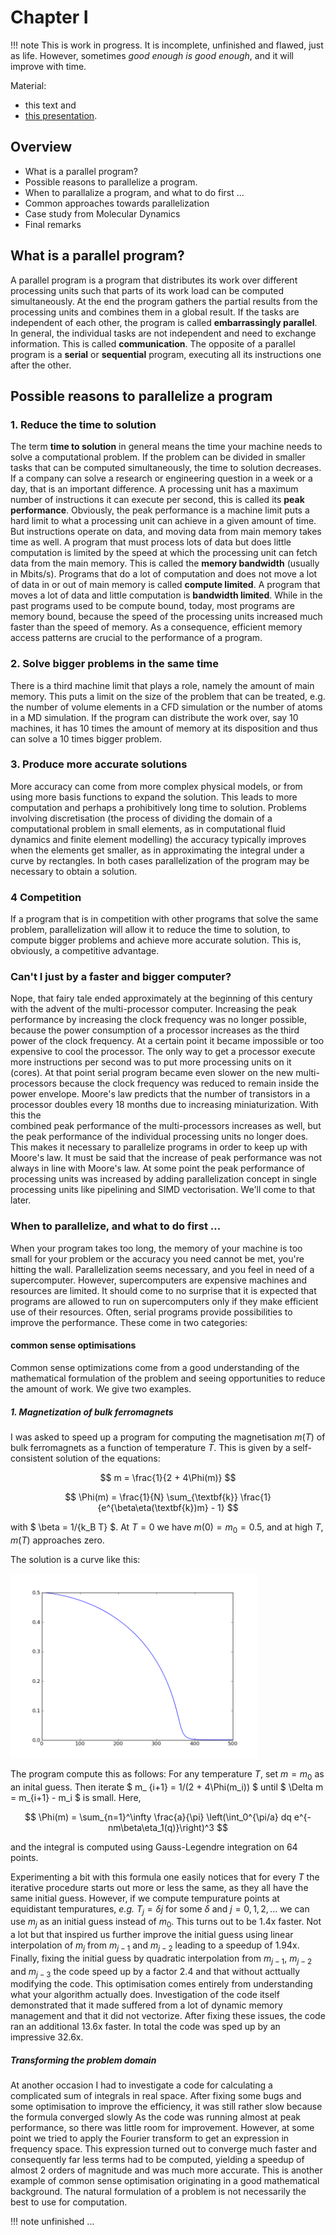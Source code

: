 [//]: # (code below is for allowing for MathJax rendering of LateX expressions)

<script type="text/javascript"
  src="https://cdnjs.cloudflare.com/ajax/libs/mathjax/2.7.0/MathJax.js?config=TeX-AMS_CHTML">
</script>
<script type="text/x-mathjax-config">
  MathJax.Hub.Config({
    tex2jax: {
      inlineMath: [['$','$'], ['\\(','\\)']],
      processEscapes: true},
      jax: ["input/TeX","input/MathML","input/AsciiMath","output/CommonHTML"],
      extensions: ["tex2jax.js","mml2jax.js","asciimath2jax.js","MathMenu.js","MathZoom.js","AssistiveMML.js", "[Contrib]/a11y/accessibility-menu.js"],
      TeX: {
      extensions: ["AMSmath.js","AMSsymbols.js","noErrors.js","noUndefined.js"],
      equationNumbers: {
      autoNumber: "AMS"
      }
    }
  });
</script>

# Chapter I

!!! note
    This is work in progress. It is incomplete, unfinished and flawed, just as life. However, sometimes *good enough is
    good enough*, and it will improve with time. 

Material:

- this text and
- [this presentation](presentations/lecture-1.pptx).

## Overview

- What is a parallel program?
- Possible reasons to parallelize a program.
- When to parallalize a program, and what to do first ...
- Common approaches towards parallelization
- Case study from Molecular Dynamics
- Final remarks

## What is a parallel program?

A parallel program is a program that distributes its work over different processing units such that parts of its 
work load can be computed simultaneously. At the end the program gathers the partial results from the processing 
units and combines them in a global result. If the tasks are independent of each other, the program is called 
**embarrassingly parallel**. In general, the individual tasks are not independent and need to exchange information. 
This is called **communication**. The opposite of a parallel program is a **serial** or **sequential** program, 
executing all its instructions one after the other. 

## Possible reasons to parallelize a program

### 1. Reduce the time to solution

The term **time to solution** in general means the time your machine needs to solve a computational problem. If the 
problem can be divided in smaller tasks that can be computed simultaneously, the time to solution decreases. If a 
company can solve a research or engineering question in a week or a day, that is an important difference. A 
processing unit has a maximum number of instructions it can execute per second, this is called its **peak 
performance**. Obviously, the peak performance is a machine limit puts a hard limit to what a processing unit can 
achieve in a given amount of time. But instructions operate on data, and moving data from main memory takes time as 
well. A program that must process lots of data but does little computation is limited by the speed at which the 
processing unit can fetch data from the main memory. This is called the **memory bandwidth** (usually in Mbits/s).
Programs that do a lot of computation and does not move a lot of data in or out of main memory is called **compute 
limited**. A program that moves a lot of data and little computation is **bandwidth limited**. While in the past 
programs used to be compute bound, today, most programs are memory bound, because the speed of the processing units 
increased much faster than the speed of memory. As a consequence, efficient memory access patterns are crucial to the 
performance of a program.  

### 2. Solve bigger problems in the same time

There is a third machine limit that plays a role, namely the amount of main memory. This puts a limit on the size of 
the problem that can be treated, e.g. the number of volume elements in a CFD simulation or the number of atoms in a 
MD simulation. If the program can distribute the work over, say 10 machines, it has 10 times the amount of memory at 
its disposition and thus can solve a 10 times bigger problem.  

### 3. Produce more accurate solutions

More accuracy can come from more complex physical models, or from using more basis functions to expand the solution.
This leads to more computation and perhaps a prohibitively long time to solution. Problems involving discretisation 
(the process of dividing the domain of a computational problem in small elements, as in computational fluid dynamics 
and finite element modelling) the accuracy typically improves when the elements get smaller, as in approximating the 
integral under a curve by rectangles. In both cases parallelization of the program may be necessary to obtain a 
solution. 

### 4 Competition

If a program that is in competition with other programs that solve the same problem, parallelization will allow it 
to reduce the time to solution, to compute bigger problems and achieve more accurate solution. This is, obviously, a 
competitive advantage.  

### Can't I just by a faster and bigger computer?

Nope, that fairy tale ended approximately at the beginning of this century with the advent of the multi-processor 
computer. Increasing the peak performance by increasing the clock frequency was no longer possible, because the 
power consumption of a processor increases as the third power of the clock frequency. At a certain point it became 
impossible or too expensive to cool the processor. The only way to get a processor execute more instructions per 
second was to put more processing units on it (cores). At that point serial program became even slower on the new 
multi-processors because the clock frequency was reduced to remain inside the power envelope. Moore's law predicts 
that the number of transistors in a processor doubles every 18 months due to increasing miniaturization. With this the  
combined peak performance of the multi-processors increases as well, but the peak performance of the individual 
processing units no longer does. This makes it necessary to parallelize programs in order to keep up with Moore's 
law. It must be said that the increase of peak performance was not always in line with Moore's law. At some point 
the peak performance of processing units was increased by adding parallelization concept in single processing units 
like pipelining and SIMD vectorisation. We'll come to that later.

### When to parallelize, and what to do first ...

When your program takes too long, the memory of your machine is too small for your problem or the accuracy you need 
cannot be met, you're hitting the wall. Parallelization seems necessary, and you feel in need of a supercomputer.
However, supercomputers are expensive machines and resources are limited. It should come to no surprise that it is 
expected that programs are allowed to run on supercomputers only if they make efficient use of their resources. 
Often, serial programs provide possibilities to improve the performance. These come in two categories:

#### common sense optimisations

Common sense optimizations come from a good understanding of the mathematical formulation of the problem and seeing 
opportunities to reduce the amount of work. We give two examples. 

##### 1. Magnetization of bulk ferromagnets

I was asked to speed up a program for computing the magnetisation $m(T)$ of bulk ferromagnets as a function of 
temperature $T$. This is given by a self-consistent solution of the equations:

$$ m = \frac{1}{2 + 4\Phi(m)} $$

$$ \Phi(m) = \frac{1}{N} \sum_{\textbf{k}} \frac{1}{e^{\beta\eta(\textbf{k})m} - 1} $$

with $ \beta = 1/{k_B T} $. At $T=0$ we have $m(0) = m_0 = 0.5$, and at high $T$, $m(T)$ approaches zero.

The solution is a curve like this:

![m(T)](/public/m(T).png)

The program compute this as follows: For any temperature $T$, set $m = m_0$ as an inital guess. Then iterate $ m_
{i+1} = 1/(2 + 4\Phi(m_i)) $ until $ \Delta m = m_{i+1} - m_i $ is small. Here,

$$ \Phi(m) = \sum_{n=1}^\infty \frac{a}{\pi} \left(\int_0^{\pi/a} dq e^{-nm\beta\eta_1(q)}\right)^3 $$

and the integral is computed using Gauss-Legendre integration on 64 points.  

Experimenting a bit with this formula one easily notices that for every $T$ the iterative procedure starts out more 
or less the same, as they all have the same initial guess. However, if we compute tempurature points at equidistant 
tempuratures, *e.g.* $T_j = \delta j$ for some $\delta$ and $j=0,1,2, ...$ we can use $m_j$ as an initial guess 
instead of $m_0$. This turns out to be 1.4x faster. Not a lot but that inspired us further improve the initial guess 
using linear interpolation of $m_j$ from $m_{j-1}$ and $m_{j-2}$ leading to a speedup of 1.94x. Finally, fixing the 
initial guess by quadratic interpolation from  $m_{j-1}$, $m_{j-2}$ and $m_{j-3}$ the code speed up by a factor 2.4 
and that without acttually modifying the code. This optimisation comes entirely from understanding what your 
algorithm actually does. Investigation of the code itself demonstrated that it made suffered from a lot of dynamic 
memory management and that it did not vectorize. After fixing these issues, the code ran an additional 13.6x faster. 
In total the code was sped up by an impressive 32.6x.

##### Transforming the problem domain 

At another occasion I had to investigate a code for calculating a complicated sum of integrals in real space. After 
fixing some bugs and some optimisation to improve the efficiency, it was still rather slow because the formula 
converged slowly  As the code was running almost at peak performance, so there was little room for improvement. 
However, at some point we tried to apply the Fourier transform to get an expression in frequency space. This 
expression turned out to converge much faster and consequently far less terms had to be computed, yielding a speedup 
of almost 2 orders of magnitude and was much more accurate. This is another example of common sense optimisation 
originating in a good mathematical background. The natural formulation of a problem is not necessarily the best to 
use for computation.    

!!! note
    unfinished ...
